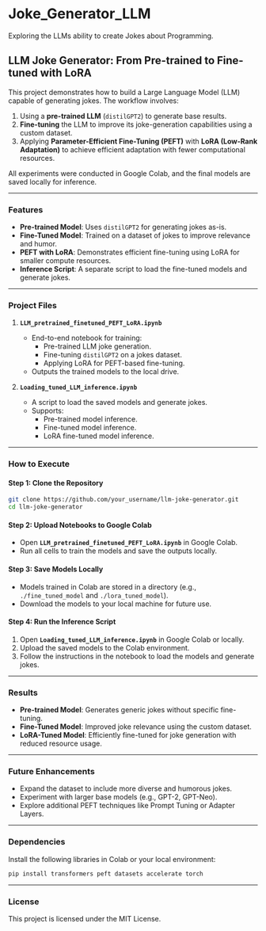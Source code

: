 # Joke_Generator_LLM
Exploring the LLMs ability to create Jokes about Programming. 


## LLM Joke Generator: From Pre-trained to Fine-tuned with LoRA

This project demonstrates how to build a Large Language Model (LLM) capable of generating jokes. The workflow involves:  
1. Using a **pre-trained LLM** (`distilGPT2`) to generate base results.  
2. **Fine-tuning** the LLM to improve its joke-generation capabilities using a custom dataset.  
3. Applying **Parameter-Efficient Fine-Tuning (PEFT)** with **LoRA (Low-Rank Adaptation)** to achieve efficient adaptation with fewer computational resources.  

All experiments were conducted in Google Colab, and the final models are saved locally for inference.

---

### Features
- **Pre-trained Model**: Uses `distilGPT2` for generating jokes as-is.
- **Fine-Tuned Model**: Trained on a dataset of jokes to improve relevance and humor.
- **PEFT with LoRA**: Demonstrates efficient fine-tuning using LoRA for smaller compute resources.
- **Inference Script**: A separate script to load the fine-tuned models and generate jokes.

---

### Project Files
1. **`LLM_pretrained_finetuned_PEFT_LoRA.ipynb`**  
   - End-to-end notebook for training:
     - Pre-trained LLM joke generation.
     - Fine-tuning `distilGPT2` on a jokes dataset.
     - Applying LoRA for PEFT-based fine-tuning.  
   - Outputs the trained models to the local drive.

2. **`Loading_tuned_LLM_inference.ipynb`**  
   - A script to load the saved models and generate jokes.
   - Supports:
     - Pre-trained model inference.
     - Fine-tuned model inference.
     - LoRA fine-tuned model inference.

---

### How to Execute

#### Step 1: Clone the Repository
```bash
git clone https://github.com/your_username/llm-joke-generator.git
cd llm-joke-generator
```

#### Step 2: Upload Notebooks to Google Colab
- Open **`LLM_pretrained_finetuned_PEFT_LoRA.ipynb`** in Google Colab.  
- Run all cells to train the models and save the outputs locally.  

#### Step 3: Save Models Locally
- Models trained in Colab are stored in a directory (e.g., `./fine_tuned_model` and `./lora_tuned_model`).
- Download the models to your local machine for future use.

#### Step 4: Run the Inference Script
1. Open **`Loading_tuned_LLM_inference.ipynb`** in Google Colab or locally.  
2. Upload the saved models to the Colab environment.  
3. Follow the instructions in the notebook to load the models and generate jokes.

---

### Results
- **Pre-trained Model**: Generates generic jokes without specific fine-tuning.  
- **Fine-Tuned Model**: Improved joke relevance using the custom dataset.  
- **LoRA-Tuned Model**: Efficiently fine-tuned for joke generation with reduced resource usage.  

---

### Future Enhancements
- Expand the dataset to include more diverse and humorous jokes.
- Experiment with larger base models (e.g., GPT-2, GPT-Neo).
- Explore additional PEFT techniques like Prompt Tuning or Adapter Layers.

---

### Dependencies
Install the following libraries in Colab or your local environment:
```bash
pip install transformers peft datasets accelerate torch
```

---

### License
This project is licensed under the MIT License.
